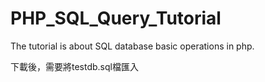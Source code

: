 # PHP_SQL_Query_Tutorial
The tutorial is about SQL database basic operations in php. 

下載後，需要將testdb.sql檔匯入
